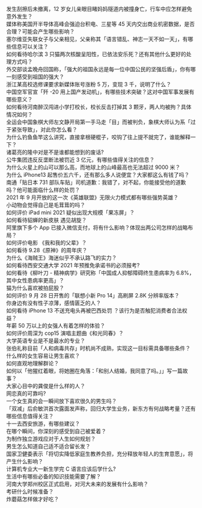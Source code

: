 发生刮擦后未撤离，12 岁女儿亲眼目睹妈妈隧道内被撞身亡，行车中应怎样避免意外发生？  
媒体称美国开半导体高峰会强迫台积电、三星等 45 天内交出商业机密数据，是否合理？可能会产生哪些影响？  
塞尔维亚失联女子与父亲相见，父亲称其「语言错乱、神志一天不如一天」，有哪些信息可以关注？  
如何看待哈尔滨 3 只猫两次核酸呈阳性，已依法安乐死？还有其他什么更好的处理方式吗？  
外交部谈孟晚舟回国称，「强大的祖国永远是每一位中国公民的坚强后盾」，你有哪一刻感受到祖国的强大？  
浙江某高校选修课要求新媒体账号涨粉 5 万，变现 3 千，说明了什么？  
中国空军官宣「歼 -20 用上国产发动机」，有哪些技术突破？这对中国军事发展有哪些意义？  
如何看待河南醉汉闯进小学打校长，校长反击打掉其 3 颗牙，两人均被拘？具体情况如何？  
全运会中国象棋大师左文静开局第一手马走「目」而被判负，象棋大师认为系「过于紧张导致」，对此你怎么看？  
为什么钓鱼鱼竿这么讲究，直接拿根硬棍子，咬钩了往上提不就完了，谁能解释一下？  
诸葛亮的隆中对是不是谁都能想到的废话?  
公牛集团违反反垄断法被罚近 3 亿元，有哪些值得关注的信息？  
为什么火星上的山可以那么高，而地球上的山峰最高也无法超过 9000 米？  
为什么 iPhone13 起售价五六千，还有那么多人说便宜？大家都这么有钱了吗？  
南通「贴日本 731 部队车贴」司机道歉：我错了，对不起，你能接受他的道歉吗？他可能面临什么样的处罚？  
2021 年 9 月开放的这一次《英雄联盟》无限火力模式都有哪些强势英雄？  
小动物会觉得自己是毛茸茸的吗？  
如何评价 iPad mini 2021 疑似出现大规模「果冻屏」？  
如何看待貂蝉的新皮肤 遇见胡旋？  
阿里旗下多个 App 已接入微信支付，将有什么影响？体现出两公司怎样的战略布局？  
如何评价电影 《我和我的父辈》？  
如何看待 9.28《原神》的周年庆？  
为什么《海贼王》海迷似乎不承认路飞的实力？  
如何看待西安交通大学 2021 年预推免承诺书的必须报考?  
如何看待《柳叶刀 - 精神病学》研究称「中国成人抑郁障碍终生患病率为 6.8%，其中女性患病率更高」？  
猫为什么喜欢被拍屁股？  
如何评价 9 月 28 日开售的「联想小新 Pro 14」高刷屏 2.8K 分辨率版本？  
你身边有没有性子凉薄，感情匮乏的人？  
如何看待 iPhone 13 不送充电头再被巴西处罚 ？该行为是否触犯消费者合法权益？  
年薪 50 万以上的女强人有着怎样的体验？  
如何评价周深为 cop15 演唱主题曲《和光同春》？  
大学英语专业是不是最水的专业？  
张伯礼称目前「人和病毒共存」时机尚不成熟，实现这一目标需具备哪些条件？  
什么样的女生容易让男生喜欢？  
如何直观地理解群论？  
如何以「他猩红着眼，将她圈在角落：「和别人结婚，我同意了吗。」」写一篇故事？  
大家心目中的龚俊是什么样的人？  
网恋真的可靠吗?  
一个女生真的会一瞬间放下喜欢很久的男生吗？  
「双减」后俞敏洪首次露面发声称，回归大学生业务，新东方有何战略考量？还有哪些信息值得关注？  
十一去西安旅游，有哪些建议？  
在哪个瞬间，你深刻的感受到自己被爱着？  
为制作独立游戏应对于人生如何规划？  
男生怎么知道自己适不适合留长发？  
国家卫健委表示「将切实降低家庭生教养负担，充分释放年轻人的生育意愿」，将产生什么影响？  
计算机专业大一新生学完 C 语言应该后学什么?  
生活中有哪些必备的知识技能需要了解？  
河南大学郑州校区正式启用，对河大未来的发展有什么影响？  
考研什么时候准备？  
炸蘑菇怎样做才好吃？  
